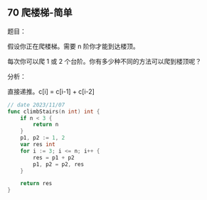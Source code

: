 ## 70 爬楼梯-简单

题目：

假设你正在爬楼梯。需要 n 阶你才能到达楼顶。

每次你可以爬 1 或 2 个台阶。你有多少种不同的方法可以爬到楼顶呢？


分析：

直接递推。c[i] = c[i-1] + c[i-2]

```go
// date 2023/11/07
func climbStairs(n int) int {
    if n < 3 {
        return n
    }
    p1, p2 := 1, 2
    var res int
    for i := 3; i <= n; i++ {
        res = p1 + p2
        p1, p2 = p2, res
    }

    return res
}
```
